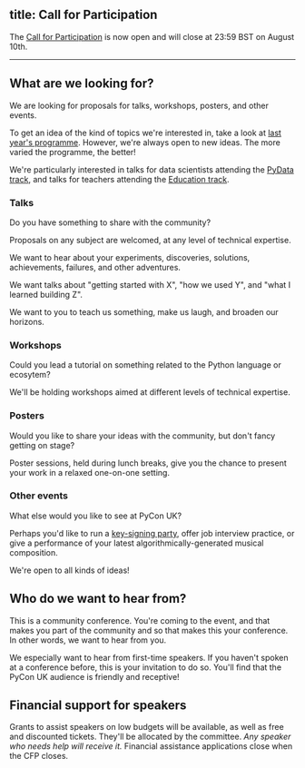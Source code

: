 title: Call for Participation
---

The [Call for Participation](https://hq.pyconuk.org/cfp/proposals/new/) is now open and will close at 23:59 BST on August 10th.

***

## What are we looking for?

We are looking for proposals for talks, workshops, posters, and other events.

To get an idea of the kind of topics we're interested in,
take a look at [last year's programme](http://2016.pyconuk.org/programme/).
However, we're always open to new ideas.
The more varied the programme, the better!

We're particularly interested in talks for data scientists attending the [PyData track](http://2017.pyconuk.org/pydata/),
and talks for teachers attending the [Education track](http://2017.pyconuk.org/education/).

### Talks

Do you have something to share with the community?

Proposals on any subject are welcomed, at any level of technical expertise.

We want to hear about your experiments, discoveries, solutions, achievements, failures, and other adventures.

We want talks about "getting started with X", "how we used Y", and "what I learned building Z".

We want to you to teach us something, make us laugh, and broaden our horizons.

### Workshops

Could you lead a tutorial on something related to the Python language or ecosytem?

We'll be holding workshops aimed at different levels of technical expertise.

### Posters

Would you like to share your ideas with the community, but don't fancy getting on stage?

Poster sessions, held during lunch breaks,
give you the chance to present your work in a relaxed one-on-one setting.

### Other events

What else would you like to see at PyCon UK?

Perhaps you'd like to run a [key-signing party](https://en.wikipedia.org/wiki/Key_signing_party),
offer job interview practice,
or give a performance of your latest algorithmically-generated musical composition.

We're open to all kinds of ideas!


## Who do we want to hear from?

This is a community conference.
You're coming to the event,
and that makes you part of the community and so that makes this your conference.
In other words, we want to hear from you.

We especially want to hear from first-time speakers.
If you haven't spoken at a conference before,
this is your invitation to do so.
You'll find that the PyCon UK audience is friendly and receptive!


## Financial support for speakers

Grants to assist speakers on low budgets will be available,
as well as free and discounted tickets.
They'll be allocated by the committee.
*Any speaker who needs help will receive it.*
Financial assistance applications close when the CFP closes.

